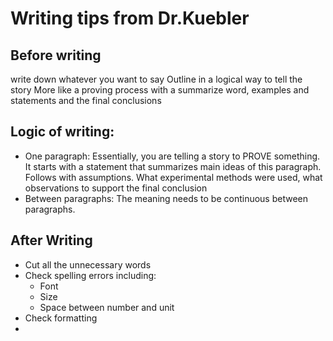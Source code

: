 # Writing tips from Dr.Kuebler

## Before writing

write down whatever you want to say
Outline in a logical way to tell the story
More like a proving process with a summarize word, examples and statements and the final conclusions

## Logic of writing:
- One paragraph: Essentially, you are telling a story to PROVE something. It starts with a statement that summarizes main ideas of this paragraph. Follows with assumptions. What experimental methods were used, what observations to support the final conclusion
- Between paragraphs: The meaning needs to be continuous between paragraphs.


## After Writing
- Cut all the unnecessary words
- Check spelling errors including:
  - Font
  - Size
  - Space between number and unit
- Check formatting
-
